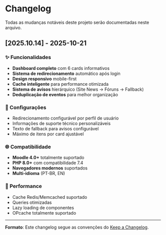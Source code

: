 # Changelog

Todas as mudanças notáveis deste projeto serão documentadas neste arquivo.

## [2025.10.14] - 2025-10-21

### ✨ Funcionalidades
- **Dashboard completo** com 6 cards informativos
- **Sistema de redirecionamento** automático após login
- **Design responsivo** mobile-first
- **Cache inteligente** para performance otimizada
- **Sistema de avisos** hierárquico (Site News → Fóruns → Fallback)
- **Deduplicação de eventos** para melhor organização

### 🔧 Configurações
- Redirecionamento configurável por perfil de usuário
- Informações de suporte técnico personalizáveis
- Texto de fallback para avisos configurável
- Máximo de itens por card ajustável

### 🌐 Compatibilidade
- **Moodle 4.0+** totalmente suportado
- **PHP 8.0+** com compatibilidade 7.4
- **Navegadores modernos** suportados
- **Multi-idioma** (PT-BR, EN)

### 🚀 Performance
- Cache Redis/Memcached suportado
- Queries otimizadas
- Lazy loading de componentes
- OPcache totalmente suportado

---

**Formato**: Este changelog segue as convenções do [Keep a Changelog](https://keepachangelog.com/).